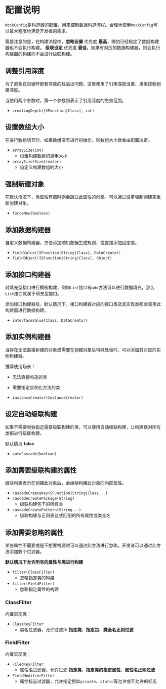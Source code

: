 # 配置说明

`MockConfig`是构造器的配置，用来控制数据构造流程。合理地使用`MockConfig`可以最大程度地满足开发者的需求。

需要注意的是，在构建流程中，__忽略设置__ 优先度 __最高__，哪怕已经指定了数据构建器也不会执行构建。
__级联设定__ 优先度 __最低__，如果有对应的数据构建器，则会执行构建器的构建而不会进行级联构建。

## 调整引用深度

为了避免在自循环嵌套导致的栈溢出问题，这里使用了引用深度设置，用来控制创建深度。

当使用两个参数时，第一个参数则表示了引用深度的生效范围。

- `creatingDepth([SFunction|Class], int)`

## 设置数组大小

在进行数组填充时，如果数组没有进行初始化，则数组大小就会由配置决定。

- `arraySize(int)`
  - 设置构建数组的通用大小
- `arraySize(SizeCreator)`
  - 自定义构建数组的大小

## 强制新建对象

在默认情况下，当属性有值时则会跳过此属性的创建。可以通过设定强制创建来重新创建对象。

- `forceNew(boolean)`

## 添加数据构建器

自定义数据构建器，方便添加随机数据生成规则，或直接添加固定值。

- `fieldValue([SFunction|String|Class], DataCreator)`
- `fieldObject([SFunction|String|Class], Object)`

## 添加接口构建器

对填充型接口进行模板构建，例如`List`接口有`add`方法可以进行数据填充，那么`List`接口就属于填充型接口。

添加接口构建器后，默认情况下，接口构建器对应的接口类及其实现类都会调用此构建器进行数据构建。

- `interfaceValue(Class, DataCreator)`

## 添加实例构建器

当存在无法直接新建的对象或需要在创建对象后特殊处理时，可以添加其对应的实例构建器。

推荐使用场景：
- 无法直接构造的类
- 需要指定实例化方法的类

- `instanceCreator(InstanceCreator)`

## 设定自动级联构建

如果不需要单独指定需要级联构建的类，可以使用自动级联构建，让构建器对所有类都进行级联构建。

默认情况 __false__

- `autoCascade(boolean)`

## 添加需要级联构建的属性

级联构建表示在创建此对象后，会继续构建此对象的内部属性。

- `cascadeCreateKey(SFunction|String|Class...)`
- `cascadeCreatePackage(String)`
  - 级联构建包下的所有类
- `cascadeCreatePattern(String...)`
  - 级联构建与正则表达式匹配的所有属性或类全名

## 添加需要忽略的属性

某些属性不需要或是不想要构建时可以通过此方法进行忽略。开发者可以通过此方法添加数个过滤器。

__默认情况下允许所有的属性与类进行构建__

- `filter(ClassFilter)`
  - 忽略指定类的构建
- `filter(FieldFilter)`
  - 忽略指定属性的构建

### ClassFilter

内置实现类：
- `ClassKeyFilter`
  - 类名过滤器，允许过滤掉 __指定类__、__指定包__、__类全名正则过滤__

### FieldFilter

内置实现类：
- `FiledKeyFilter`
  - 属性名过滤器，允许过滤 __指定类__、__指定类的指定属性__、__属性名正则过滤__
- `FieldModifierFilter`
  - 属性标志过滤器，允许指定例如`private`、`static`等允许或不允许的标志
